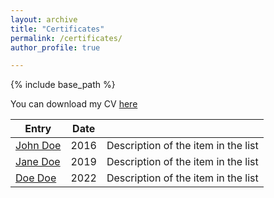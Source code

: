 ```yaml
---
layout: archive
title: "Certificates"
permalink: /certificates/
author_profile: true

---
```


{% include base_path %}

You can download my CV [here](https://github.com/MohammadAhmadig/MohammadAhmadig.github.io/raw/master/files/Awesome_CV%20(1).pdf)


| Entry            | Date   |                                                              |
| --------         | ------ | ------------------------------------------------------------ |
| [John Doe](#)    | 2016   | Description of the item in the list                          |
| [Jane Doe](#)    | 2019   | Description of the item in the list                          |
| [Doe Doe](#)     | 2022   | Description of the item in the list                          |
